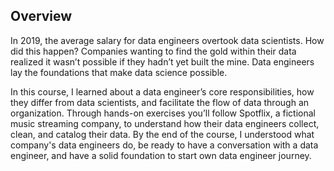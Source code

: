 ## Overview
In 2019, the average salary for data engineers overtook data scientists. 
How did this happen? 
Companies wanting to find the gold within their data realized it wasn’t possible if they hadn’t yet built the mine. 
Data engineers lay the foundations that make data science possible.

In this course, I learned about a data engineer’s core responsibilities, 
how they differ from data scientists, and facilitate the flow of data through an organization. 
Through hands-on exercises you’ll follow Spotflix, a fictional music streaming company, to understand how their data engineers collect, clean, and catalog their data.
By the end of the course, I understood what company's data engineers do, be ready to have a conversation with a data engineer, and have a solid foundation to start own data engineer journey.

